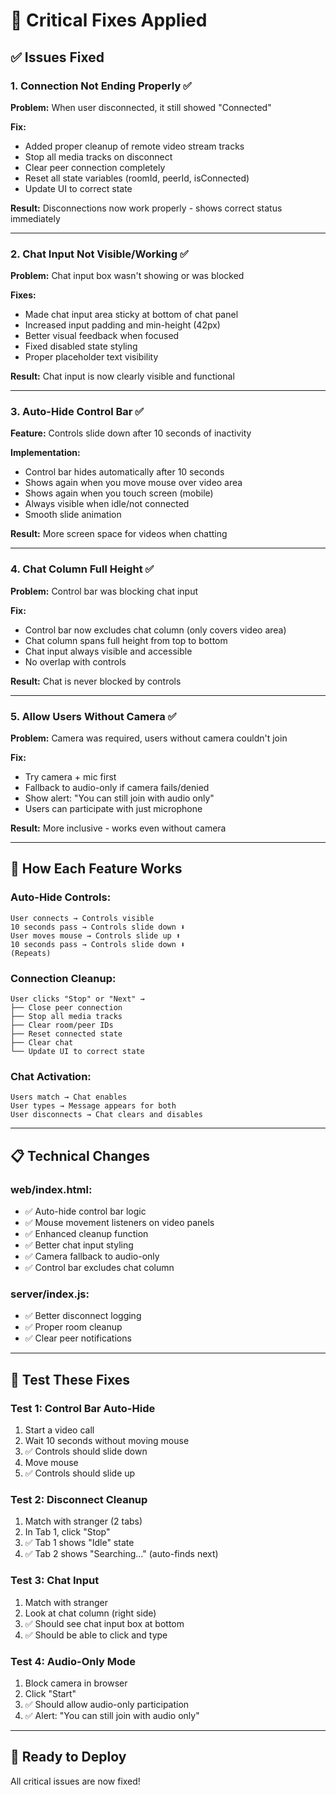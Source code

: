 # 🔧 Critical Fixes Applied

## ✅ Issues Fixed

### **1. Connection Not Ending Properly** ✅
**Problem:** When user disconnected, it still showed "Connected"

**Fix:**
- Added proper cleanup of remote video stream tracks
- Stop all media tracks on disconnect
- Clear peer connection completely
- Reset all state variables (roomId, peerId, isConnected)
- Update UI to correct state

**Result:** Disconnections now work properly - shows correct status immediately

---

### **2. Chat Input Not Visible/Working** ✅
**Problem:** Chat input box wasn't showing or was blocked

**Fixes:**
- Made chat input area sticky at bottom of chat panel
- Increased input padding and min-height (42px)
- Better visual feedback when focused
- Fixed disabled state styling
- Proper placeholder text visibility

**Result:** Chat input is now clearly visible and functional

---

### **3. Auto-Hide Control Bar** ✅
**Feature:** Controls slide down after 10 seconds of inactivity

**Implementation:**
- Control bar hides automatically after 10 seconds
- Shows again when you move mouse over video area
- Shows again when you touch screen (mobile)
- Always visible when idle/not connected
- Smooth slide animation

**Result:** More screen space for videos when chatting

---

### **4. Chat Column Full Height** ✅
**Problem:** Control bar was blocking chat input

**Fix:**
- Control bar now excludes chat column (only covers video area)
- Chat column spans full height from top to bottom
- Chat input always visible and accessible
- No overlap with controls

**Result:** Chat is never blocked by controls

---

### **5. Allow Users Without Camera** ✅
**Problem:** Camera was required, users without camera couldn't join

**Fix:**
- Try camera + mic first
- Fallback to audio-only if camera fails/denied
- Show alert: "You can still join with audio only"
- Users can participate with just microphone

**Result:** More inclusive - works even without camera

---

## 🎯 How Each Feature Works

### **Auto-Hide Controls:**
```
User connects → Controls visible
10 seconds pass → Controls slide down ⬇️
User moves mouse → Controls slide up ⬆️
10 seconds pass → Controls slide down ⬇️
(Repeats)
```

### **Connection Cleanup:**
```
User clicks "Stop" or "Next" → 
├── Close peer connection
├── Stop all media tracks
├── Clear room/peer IDs
├── Reset connected state
├── Clear chat
└── Update UI to correct state
```

### **Chat Activation:**
```
Users match → Chat enables
User types → Message appears for both
User disconnects → Chat clears and disables
```

---

## 📋 Technical Changes

### **web/index.html:**
- ✅ Auto-hide control bar logic
- ✅ Mouse movement listeners on video panels
- ✅ Enhanced cleanup function
- ✅ Better chat input styling
- ✅ Camera fallback to audio-only
- ✅ Control bar excludes chat column

### **server/index.js:**
- ✅ Better disconnect logging
- ✅ Proper room cleanup
- ✅ Clear peer notifications

---

## 🧪 Test These Fixes

### **Test 1: Control Bar Auto-Hide**
1. Start a video call
2. Wait 10 seconds without moving mouse
3. ✅ Controls should slide down
4. Move mouse
5. ✅ Controls should slide up

### **Test 2: Disconnect Cleanup**
1. Match with stranger (2 tabs)
2. In Tab 1, click "Stop"
3. ✅ Tab 1 shows "Idle" state
4. ✅ Tab 2 shows "Searching..." (auto-finds next)

### **Test 3: Chat Input**
1. Match with stranger
2. Look at chat column (right side)
3. ✅ Should see chat input box at bottom
4. ✅ Should be able to click and type

### **Test 4: Audio-Only Mode**
1. Block camera in browser
2. Click "Start"
3. ✅ Should allow audio-only participation
4. ✅ Alert: "You can still join with audio only"

---

## 🚀 Ready to Deploy

All critical issues are now fixed!
